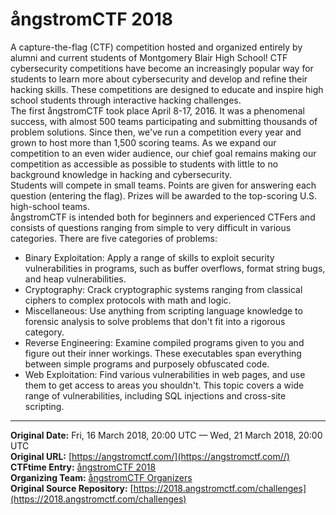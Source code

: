 # ångstromCTF 2018

A capture-the-flag (CTF) competition hosted and organized entirely by alumni and current students of Montgomery Blair High School! CTF cybersecurity competitions have become an increasingly popular way for students to learn more about cybersecurity and develop and refine their hacking skills. These competitions are designed to educate and inspire high school students through interactive hacking challenges.<br>
The first ångstromCTF took place April 8-17, 2016. It was a phenomenal success, with almost 500 teams participating and submitting thousands of problem solutions. Since then, we've run a competition every year and grown to host more than 1,500 scoring teams. As we expand our competition to an even wider audience, our chief goal remains making our competition as accessible as possible to students with little to no background knowledge in hacking and cybersecurity.<br>
Students will compete in small teams. Points are given for answering each question (entering the flag). Prizes will be awarded to the top-scoring U.S. high-school teams.<br>
ångstromCTF is intended both for beginners and experienced CTFers and consists of questions ranging from simple to very difficult in various categories. There are five categories of problems:

- Binary Exploitation: Apply a range of skills to exploit security vulnerabilities in programs, such as buffer overflows, format string bugs, and heap vulnerabilities.
- Cryptography: Crack cryptographic systems ranging from classical ciphers to complex protocols with math and logic.
- Miscellaneous: Use anything from scripting language knowledge to forensic analysis to solve problems that don't fit into a rigorous category.
- Reverse Engineering: Examine compiled programs given to you and figure out their inner workings. These executables span everything between simple programs and purposely obfuscated code.
- Web Exploitation: Find various vulnerabilities in web pages, and use them to get access to areas you shouldn't. This topic covers a wide range of vulnerabilities, including SQL injections and cross-site scripting.


---
**Original Date:** Fri, 16 March 2018, 20:00 UTC — Wed, 21 March 2018, 20:00 UTC <br>
**Original URL:** [https://angstromctf.com/](https://angstromctf.com//)<br>
**CTFtime Entry:** [ångstromCTF 2018](https://ctftime.org/event/577)<br>
**Organizing Team:** [ångstromCTF Organizers](https://ctftime.org/team/15734)<br>
**Original Source Repository:** [https://2018.angstromctf.com/challenges](https://2018.angstromctf.com/challenges)<br>